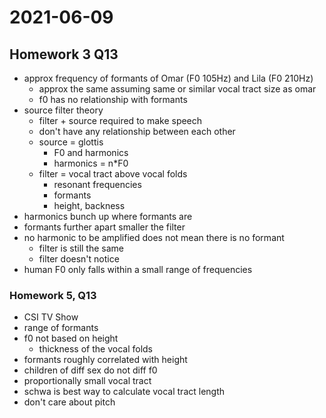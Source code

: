 # 2021-06-09

## Homework 3 Q13
* approx frequency of formants of Omar (F0 105Hz) and Lila (F0 210Hz)
  * approx the same assuming same or similar vocal tract size as omar 
  * f0 has no relationship with formants
* source filter theory
  * filter + source required to make speech
  * don't have any relationship between each other
  * source = glottis
    * F0 and harmonics
    * harmonics = n*F0
  * filter = vocal tract above vocal folds
    * resonant frequencies
    * formants
    * height, backness
* harmonics bunch up where formants are
* formants further apart smaller the filter
* no harmonic to be amplified does not mean there is no formant
  * filter is still the same
  * filter doesn't notice
* human F0 only falls within a small range of frequencies
### Homework 5, Q13
* CSI TV Show 
* range of formants
* f0 not based on height
  * thickness of the vocal folds
* formants roughly correlated with height
* children of diff sex do not diff f0
* proportionally small vocal tract
* schwa is best way to calculate vocal tract length
* don't care about pitch
